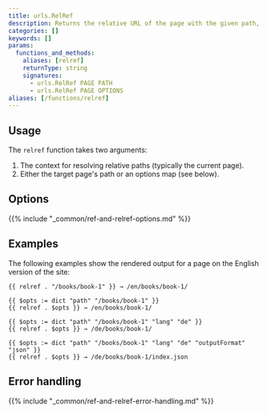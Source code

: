 ```yaml
---
title: urls.RelRef
description: Returns the relative URL of the page with the given path, language, and output format.
categories: []
keywords: []
params:
  functions_and_methods:
    aliases: [relref]
    returnType: string
    signatures:
      - urls.RelRef PAGE PATH
      - urls.RelRef PAGE OPTIONS
aliases: [/functions/relref]
---
```



## Usage

The `relref` function takes two arguments:

1. The context for resolving relative paths (typically the current page).
1. Either the target page's path or an options map (see below).

## Options

{{% include "_common/ref-and-relref-options.md" %}}

## Examples

The following examples show the rendered output for a page on the English version of the site:

```go-html-template
{{ relref . "/books/book-1" }} → /en/books/book-1/

{{ $opts := dict "path" "/books/book-1" }}
{{ relref . $opts }} → /en/books/book-1/

{{ $opts := dict "path" "/books/book-1" "lang" "de" }}
{{ relref . $opts }} → /de/books/book-1/

{{ $opts := dict "path" "/books/book-1" "lang" "de" "outputFormat" "json" }}
{{ relref . $opts }} → /de/books/book-1/index.json
```

## Error handling

{{% include "_common/ref-and-relref-error-handling.md" %}}
